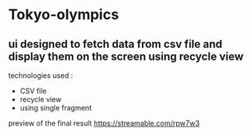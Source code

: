 # Tokyo-olympics

ui designed to fetch data from csv file and display them on the screen using recycle view
-----------------------------------------------
technologies used :
- CSV file 
- recycle view 
- using single fragment

preview of the final result 
https://streamable.com/rpw7w3
